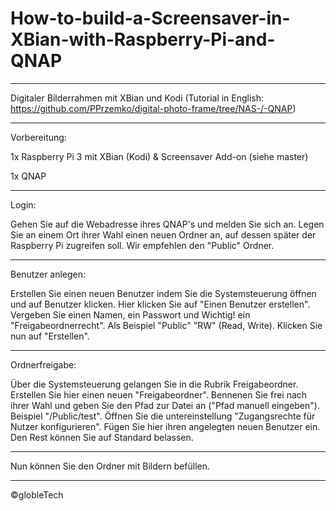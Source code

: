 # How-to-build-a-Screensaver-in-XBian-with-Raspberry-Pi-and-QNAP
_________________________________________________________________________________________________________________
Digitaler Bilderrahmen mit XBian und Kodi (Tutorial in English: https://github.com/PPrzemko/digital-photo-frame/tree/NAS-/-QNAP)
_________________________________________________________________________________________________________________
Vorbereitung:


1x Raspberry Pi 3 mit XBian (Kodi) & Screensaver Add-on (siehe master)

1x QNAP

____________________________________________________________________________________________________________________

Login:

Gehen Sie auf die Webadresse ihres QNAP's und melden Sie sich an. Legen Sie an einem Ort ihrer Wahl einen neuen Ordner an, auf dessen später der Raspberry Pi zugreifen soll. Wir empfehlen den "Public" Ordner.

______________________________________________________________________________________________________________________

Benutzer anlegen:

Erstellen Sie einen neuen Benutzer indem Sie die Systemsteuerung öffnen und auf Benutzer klicken. Hier klicken Sie auf "Einen Benutzer erstellen". Vergeben Sie einen Namen, ein Passwort und Wichtig! ein "Freigabeordnerrecht". Als Beispiel "Public" "RW" (Read, Write). Klicken Sie nun auf "Erstellen".

_____________________________________________________________________________________________________________________

Ordnerfreigabe:

Über die Systemsteuerung gelangen Sie in die Rubrik Freigabeordner. Erstellen Sie hier einen neuen "Freigabeordner". Bennenen Sie frei nach ihrer Wahl und geben Sie den Pfad zur Datei an ("Pfad manuell eingeben"). Beispiel "/Public/test". Öffnen Sie die untereinstellung "Zugangsrechte für Nutzer konfigurieren". Fügen Sie hier ihren angelegten neuen Benutzer ein. Den Rest können Sie auf Standard belassen.

________________________________________________________________________________________________________________________

Nun können Sie den Ordner mit Bildern befüllen.

_________________________________________________________________________________________________________________________
©globleTech

